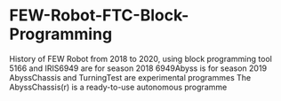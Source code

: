 # FEW-Robot-FTC-Block-Programming
History of FEW Robot from 2018 to 2020, using block programming tool
5166 and IRIS6949 are for season 2018
6949Abyss is for season 2019
AbyssChassis and TurningTest are experimental programmes
The AbyssChassis(r) is a ready-to-use autonomous programme
